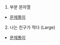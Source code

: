 1. 부분 문자열
* [문제풀이](https://ht.oopy.io/28093558-32ea-4a6c-a207-478197d82a93)
2. 나는 친구가 적다 (Large)
* [문제풀이](https://ht.oopy.io/df4bbe37-20e7-49ff-bca1-1766cc760fbc)